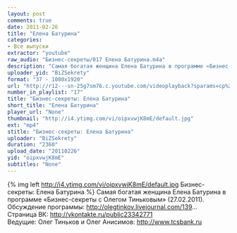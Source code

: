 ```yaml
---
layout: post
comments: true
date: 2011-02-26
title: "Елена Батурина"
categories:
- Все выпуски
extractor: "youtube"
raw_audio: "Бизнес-секреты/017 Елена Батурина.m4a"
description: "Самая богатая женщина Елена Батурина в программе «Бизнес-секреты с Олегом Тиньковым» (27.02.2011).\nОбсуждение программы: http://olegtinkov.livejournal.com/139...\nСтраница ВК: http://vkontakte.ru/public23342771\nВедущие: Олег Тиньков и Олег Анисимов: http://www.tcsbank.ru"
uploader_yid: "BiZSekrety"
format: "37 - 1080x1920"
url: "http://r12---sn-25g7sm76.c.youtube.com/videoplayback?sparams=cp%2Cid%2Cip%2Cipbits%2Citag%2Cratebypass%2Csource%2Cupn%2Cexpire&mv=m&ratebypass=yes&id=a22a71bf08caf261&ms=au&mt=1362843856&source=youtube&newshard=yes&sver=3&expire=1362867076&key=yt1&ip=92.255.182.31&fexp=912517%2C919357%2C914071%2C916625%2C920704%2C912806%2C902000%2C919512%2C929901%2C913605%2C925006%2C906938%2C931202%2C931401%2C908529%2C930803%2C920201%2C930101%2C930603%2C906834&upn=9fMRvjemCmQ&cp=U0hVR1hRVV9MUENONV9QS1lBOllPNlNZN2VqQmdX&itag=37&ipbits=8&signature=3CEF484F3AACE01624A7DBE5DADCD3657F42DDBF.8FD4CC4A4A061AF0188F148C7E5E7CA0AD70B050"
number_in_playlist: "17"
title: "Бизнес-секреты: Елена Батурина"
short_title: "Елена Батурина"
player_url: "None"
thumbnail: "http://i4.ytimg.com/vi/oipxvwjK8mE/default.jpg"
ext: "mp4"
stitle: "Бизнес-секреты: Елена Батурина"
uploader: "BiZSekrety"
duration: "2360"
upload_date: "20110226"
yid: "oipxvwjK8mE"
subtitles: "None"
---
```


{% img left http://i4.ytimg.com/vi/oipxvwjK8mE/default.jpg Бизнес-секреты: Елена Батурина %}
Самая богатая женщина Елена Батурина в программе «Бизнес-секреты с Олегом Тиньковым» (27.02.2011).  
Обсуждение программы: http://olegtinkov.livejournal.com/139...  
Страница ВК: http://vkontakte.ru/public23342771  
Ведущие: Олег Тиньков и Олег Анисимов: http://www.tcsbank.ru
